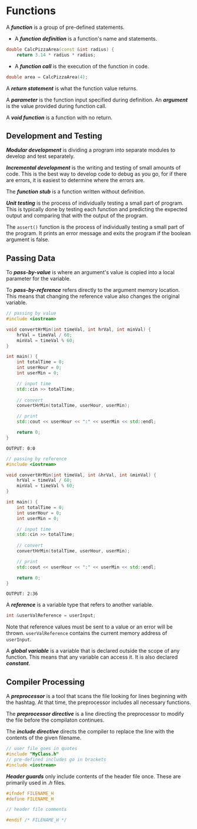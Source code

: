 # Functions
A ***function*** is a group of pre-defined statements.

- A ***function definition*** is a function's name and statements.
```c++
double CalcPizzaArea(const &int radius) {
	return 3.14 * radius * radius;
```
- A ***function call*** is the execution of the function in code.
```c++
double area = CalcPizzaArea(4);
```

A ***return statement*** is what the function value returns.

A ***parameter*** is the function input specified during definition.  An ***argument*** is the value provided during function call.

A ***void function*** is a function with no return.

## Development and Testing
***Modular development*** is dividing a program into separate modules to develop and test separately.

***Incremental development*** is the writing and testing of small amounts of code. This is the best way to develop code to debug as you go, for if there are errors, it is easiest to determine where the errors are.

The ***function stub*** is a function written without definition.  

***Unit testing*** is the process of individually testing a small part of program.  This is typically done by testing each function and predicting the expected output and comparing that with the output of the program.

The `assert()` function is the process of individually testing a small part of the program. It prints an error message and exits the program if the boolean argument is false.

## Passing Data
To ***pass-by-value*** is where an argument's value is copied into a local parameter for the variable.

To ***pass-by-reference*** refers directly to the argument memory location.  This means that changing the reference value also changes the original variable.

```c++
// passing by value
#include <iostream>

void convertHrMin(int timeVal, int hrVal, int minVal) {
	hrVal = timeVal / 60;
	minVal = timeVal % 60;
}

int main() {
	int totalTime = 0;
	int userHour = 0;
	int userMin = 0;

	// input time
	std::cin >> totalTime;
	
	// convert
	convertHrMin(totalTime, userHour, userMin);

	// print
	std::cout << userHour << ":" << userMin << std::endl;

	return 0;
}
```
`OUTPUT: 0:0`

```c++
// passing by reference
#include <iostream>

void convertHrMin(int timeVal, int &hrVal, int &minVal) {
	hrVal = timeVal / 60;
	minVal = timeVal % 60;
}

int main() {
	int totalTime = 0;
	int userHour = 0;
	int userMin = 0;

	// input time
	std::cin >> totalTime;
	
	// convert
	convertHrMin(totalTime, userHour, userMin);

	// print
	std::cout << userHour << ":" << userMin << std::endl;

	return 0;
}
```
`OUTPUT: 2:36`

A ***reference*** is a variable type that refers to another variable.
```c++
int &userValReference = userInput;
```

Note that reference values must be sent to a value or an error will be thrown.  `userValReference` contains the current memory address of `userInput`.

A ***global variable*** is a variable that is declared outside the scope of any function.  This means that any variable can access it.  It is also declared ***constant***.

## Compiler Processing
A ***preprocessor*** is a tool that scans the file looking for lines beginning with the hashtag. At that time, the preprocessor includes all necessary functions.

The ***preprocessor directive*** is a line directing the preprocessor to modify the file before the compilaton continues.

The ***include directive*** directs the compiler to replace the line with the contents of the given filename.
```c++
// user file goes in quotes
#include "MyClass.h"
// pre-defined includes go in brackets
#include <iostream>
```

***Header guards*** only include contents of the header file once.  These are primarily used in *.h* files.
```c++
#ifndef FILENAME_H
#define FILENAME_H

// header file comments

#endif /* FILENAME_H */
```